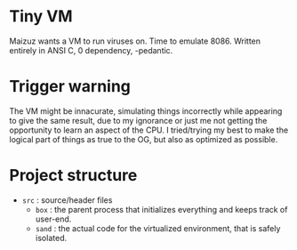 # Tiny VM
Maizuz wants a VM to run viruses on. Time to emulate 8086.
Written entirely in ANSI C, 0 dependency, -pedantic.

# Trigger warning
The VM might be innacurate, simulating things incorrectly while appearing to give the same result,
due to my ignorance or just me not getting the opportunity to learn an aspect of the CPU.
I tried/trying my best to make the logical part of things as true to the OG, but also as optimized
as possible.

# Project structure

- `src` : source/header files
  - `box` : the parent process that initializes everything and keeps track of user-end.
  - `sand` : the actual code for the virtualized environment, that is safely isolated.
